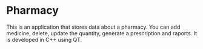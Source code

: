 # Pharmacy
This is an application that stores data about a pharmacy. You can add medicine, delete, update the quantity, generate a prescription and raports. It is developed in C++ using QT.
